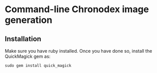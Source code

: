 # Command-line Chronodex image generation

## Installation
Make sure you have ruby installed.  Once you have done so, install the
QuickMagick gem as:

	sudo gem install quick_magick
